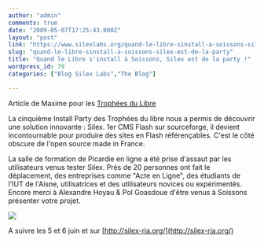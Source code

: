 ```yaml
---
author: "admin"
comments: true
date: "2009-05-07T17:25:43.000Z"
layout: "post"
link: "https://www.silexlabs.org/quand-le-libre-sinstall-a-soissons-silex-est-de-la-party/"
slug: "quand-le-libre-sinstall-a-soissons-silex-est-de-la-party"
title: "Quand le Libre s'install à Soissons, Silex est de la party !"
wordpress_id: 79
categories: ["Blog Silex Labs","The Blog"]

---
```

Article de Maxime pour les [Trophées du Libre](http://www.trophees-du-libre.org/)




La cinquième Install Party des Trophées du libre nous a permis de découvrir une solution innovante : Silex. 1er CMS Flash sur sourceforge, il devient incontournable pour produire des sites en Flash référençables. C'est le côté obscure de l'open source made in France.





La salle de formation de Picardie en ligne a été prise d'assaut par les utilisateurs venus tester Silex. Près de 20 personnes ont fait le déplacement, des entreprises comme "Acte en Ligne", des étudiants de l'IUT de l'Aisne, utilisatrices et des utilisateurs novices ou expérimentés. Encore merci à Alexandre Hoyau &  Pol Goasdoue d'être venus à Soissons présenter votre projet.



![](http://g.imagehost.org/0972/installparty.jpg)




A suivre les 5 et 6 juin  et sur [http://silex-ria.org/](http://silex-ria.org/)






